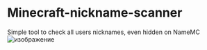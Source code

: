 # Minecraft-nickname-scanner
Simple tool to check all users nicknames, even hidden on NameMC
![изображение](https://github.com/wa1ne/Minecraft-nickname-scanner/assets/124814881/4e404ae2-5b91-4e17-9ee0-6a9892fc74af)
